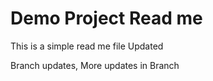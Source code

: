 # Demo Project Read me

This is a simple read me file
Updated

Branch updates, More updates in Branch
